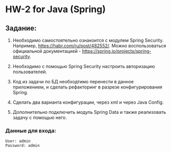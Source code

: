 # HW-2 for Java (Spring)

## Задание:

1. Необходимо самостоятельно ознакоится с модулем Spring Security. Например, https://habr.com/ru/post/482552/. Можно
   воспользоваться официальной документацией - https://spring.io/projects/spring-security.

2. Необходимо с помощью Spring Security настроить авторизацию пользователей.

3. Код из задачи по БД необходтимо перенести в данное приложением, и сделать рефакторинг в разрезе конфигурирования
   Spring.

4. Сделать два варианта конфигурации, через xml и через Java Config.

5. Дополнительно подключить модуль Spring Data и также реализовать задачу с помощью него.

### Данные для входа:

```
User: admin
Password: admin
```